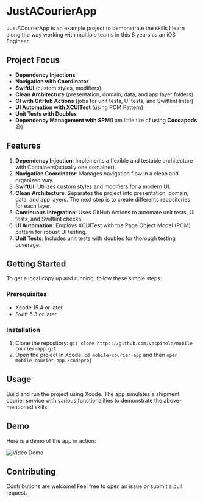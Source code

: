 # JustACourierApp

JustACourierApp is an example project to demonstrate the skills I learn along the way working with multiple teams in this 8 years as an iOS Engineer.

## Project Focus

- **Dependency Injections**
- **Navigation with Coordinator**
- **SwiftUI** (custom styles, modifiers)
- **Clean Architecture** (presentation, domain, data, and app layer folders)
- **CI with GitHub Actions** (jobs for unit tests, UI tests, and Swiftlint linter)
- **UI Automation with XCUITest** (using POM Pattern)
- **Unit Tests with Doubles**
- **Dependency Management with SPM**(I am little tire of using **Cocoapods** 😃)

## Features

1. **Dependency Injection**: Implements a flexible and testable architecture with Containers(actually one container).
2. **Navigation Coordinator**: Manages navigation flow in a clean and organized way.
3. **SwiftUI**: Utilizes custom styles and modifiers for a modern UI.
4. **Clean Architecture**: Separates the project into presentation, domain, data, and app layers. The next step is to create differents repositories for each layer.
5. **Continuous Integration**: Uses GitHub Actions to automate unit tests, UI tests, and Swiftlint checks.
6. **UI Automation**: Employs XCUITest with the Page Object Model (POM) pattern for robust UI testing.
7. **Unit Tests**: Includes unit tests with doubles for thorough testing coverage.

## Getting Started

To get a local copy up and running, follow these simple steps:

### Prerequisites

- Xcode 15.4 or later
- Swift 5.3 or later

### Installation

1. Clone the repository: `git clone https://github.com/vespinola/mobile-courier-app.git`
2. Open the project in Xcode: `cd mobile-courier-app` and then `open mobile-courier-app.xcodeproj`

## Usage

Build and run the project using Xcode. The app simulates a shipment courier service with various functionalities to demonstrate the above-mentioned skills.

## Demo

Here is a demo of the app in action:

![Video Demo](resources/recording.gif)

## Contributing

Contributions are welcome! Feel free to open an issue or submit a pull request.